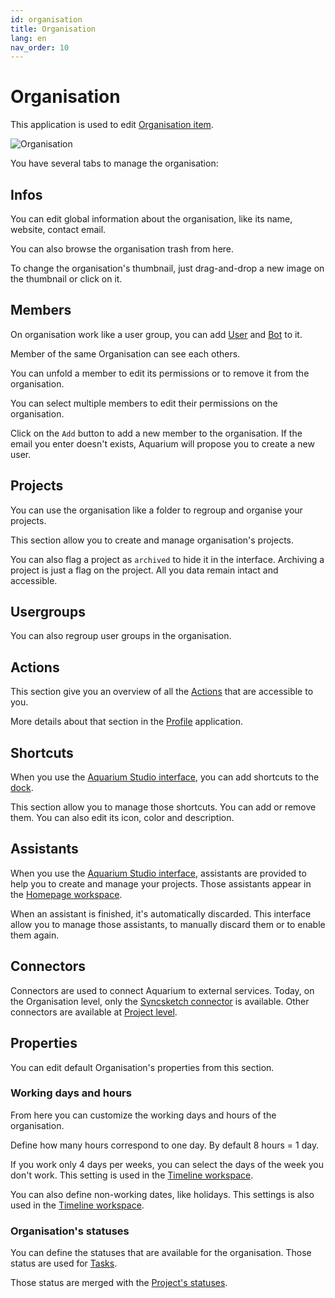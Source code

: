 ```yaml
---
id: organisation
title: Organisation
lang: en
nav_order: 10
---
```


# Organisation

This application is used to edit [Organisation item](../items/organisation.md).

![Organisation](../../_medias/organisation.png)

You have several tabs to manage the organisation:

## Infos

You can edit global information about the organisation, like its name, website, contact email.

You can also browse the organisation trash from here.

To change the organisation's thumbnail, just drag-and-drop a new image on the thumbnail or click on it.

## Members

On organisation work like a user group, you can add [User](../items/user.md) and [Bot](../items/bot.md) to it.

Member of the same Organisation can see each others.

You can unfold a member to edit its permissions or to remove it from the organisation.

You can select multiple members to edit their permissions on the organisation.

Click on the `Add` button to add a new member to the organisation. If the email you enter doesn't exists, Aquarium will propose you to create a new user.

## Projects

You can use the organisation like a folder to regroup and organise your projects.

This section allow you to create and manage organisation's projects.

You can also flag a project as `archived` to hide it in the interface. Archiving a project is just a flag on the project. All you data remain intact and accessible.

## Usergroups

You can also regroup user groups in the organisation.

## Actions

This section give you an overview of all the [Actions](../items/action.md) that are accessible to you.

More details about that section in the [Profile](./profile.md#actions) application.

## Shortcuts

When you use the [Aquarium Studio interface](../_interfaces/studio.md), you can add shortcuts to the [dock](../_interfaces/studio.md#dock).

This section allow you to manage those shortcuts. You can add or remove them. You can also edit its icon, color and description.

## Assistants

When you use the [Aquarium Studio interface](../_interfaces/studio.md), assistants are provided to help you to create and manage your projects. Those assistants appear in the [Homepage workspace](../workspaces/homepage.md).

When an assistant is finished, it's automatically discarded. This interface allow you to manage those assistants, to manually discard them or to enable them again.

## Connectors

Connectors are used to connect Aquarium to external services. Today, on the Organisation level, only the [Syncsketch connector](../../integrations/syncsketch.md) is available. Other connectors are available at [Project level](./projectsettings.md#connectors).

## Properties

You can edit default Organisation's properties from this section.

### Working days and hours

From here you can customize the working days and hours of the organisation.

Define how many hours correspond to one day. By default 8 hours = 1 day.

If you work only 4 days per weeks, you can select the days of the week you don't work. This setting is used in the [Timeline workspace](../workspaces/timeline.md).

You can also define non-working dates, like holidays. This settings is also used in the [Timeline workspace](../workspaces/timeline.md).

### Organisation's statuses

You can define the statuses that are available for the organisation. Those status are used for [Tasks](../items/task.md).

Those status are merged with the [Project's statuses](./projectsettings.md#properties).
